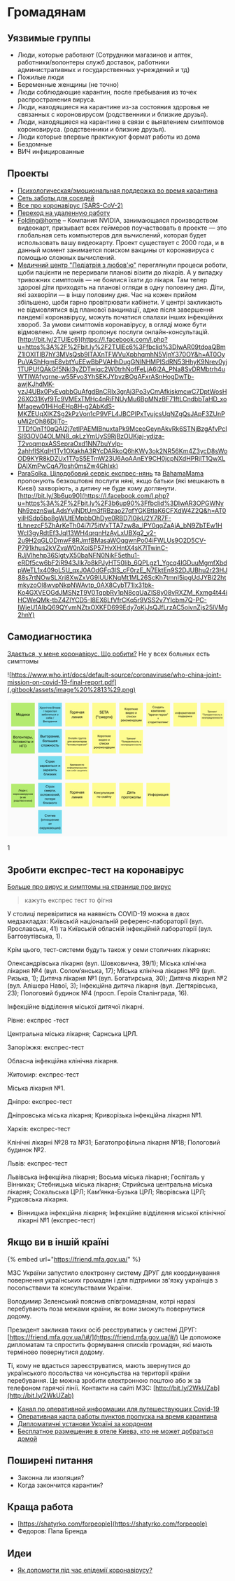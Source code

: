# Громадянам

## Уязвимые группы

* Люди, которые работают \(Сотрудники магазинов и аптек, работники/волонтеры служб доставок, работники административных и государственных учреждений и тд\)
* Пожилые люди
* Беременные женщины \(не точно\)
* Люди соблюдающие карантин, после пребывания из точек распространения вируса.
* Люди, находящиеся на карантине из-за состояния здоровья не связанных с короновирусом \(родственники и близкие друзья\).
* Люди, находящиеся на карантине в связи с выявлением симптомов короновируса. \(родственники и близкие друзья\).
* Люди которые впервые практикуют формат работы из дома
* Бездомные
* ВИЧ инфицированные

## Проекты

* [Психологическая/эмоциональная поддержка во время карантина](proekti/psychological-support/)
* [Сеть заботы для соседей](proekti/dostavka-produktov-i-medikamentov/)
* [Все про коронавірус \(SARS-CoV-2\)](proekti/o-koronaviruse/)
* [Переход на удаленную работу](biznesy.md#sovety-po-udalennoi-rabote)
* [Folding@home](https://github.com/FoldingAtHome/coronavirus) – Компания NVIDIA, занимающаяся производством видеокарт, призывает всех геймеров поучаствовать в проекте  — это глобальная сеть компьютеров для вычислений, которая будет использовать вашу видеокарту. Проект существует с 2000 года, и в данный момент занимается поиском вакцины от коронавируса с помощью сложных вычислений.
* [Медичний центр "Педіатрія з любов'ю"](https://www.facebook.com/pediatrics.with.love/?__tn__=K-R&eid=ARBRztkN4cfwcxYglNyW0h_ncS9CYdNZ7ZDOKkR6OG5NeYe4GqynGdQDoGFEqk9wR612wFiUNUHL_QBV&fref=mentions&__xts__%5B0%5D=68.ARCwJqIFrwjfpWfb8PL1HlrcgIx9pu270nWes7Puou_YsG3OqwqPNcdRu3O1ECqGsabPzJmzpeegqVMFALk55fcLlU_ghTPiXFTZ6t42XckGACvw8SXVvLwEb2N6akKyCfAYj9Ddn6p7r5Gs07PnayivR1Mep62CEAECpmJiW97k9nt3xFrJHleb1wvdYKs02ENZCn_3l5xCQZxepVBlSfz80-KNffIbZkAk1lIDJ3qwmc1xUMop8ppbQ-5h7XXwfFl8XqXnXCTXT6LV6BMVpmcjDk-ccfkNdz7Aq7AR1L5zuFP2pOiwVaPgccSuQHVwar76Q-B_jzLo-beTveJkScQ3CSIW) переглянули процеси роботи, щоби пацієнти не переривали планові візити до лікарів. А у випадку тривожних симптомів — не боялися їхати до лікаря. Там тепер здорові діти приходять на планові огляди в одну половину дня. Діти, які захворіли — в іншу половину дня. Час на кожен прийом збільшено, щоби гарно провітрювати кабінети. У центрі закликають не відмовлятися від планової вакцинації, адже після завершення пандемії коронавірусу, можуть початися спалахи інших інфекційних хвороб. За умови симптомів коронавірусу, в огляді може бути відмовлено. Але центр пропонує послуги онлайн-консультацій. [http://bit.ly/2TUlEc6](https://l.facebook.com/l.php?u=https%3A%2F%2Fbit.ly%2F2TUlEc6%3Ffbclid%3DIwAR09tdoaQBmZ1lOXlTlB7hY3MVsQsb9lTAXnTFWVuXpbhqmhN5VjnY370OY&h=AT0OyPuVAShHgmE8vbtYuEEwBbPVAHhDugGNlNHMPISdRN53HhyK9Nrev0yj1TUPUfQAkGf5NkI3yZDTwiqc2W0trhNofFeLjA6j2A_PNa8SvDRMbtrh4uWTIWAfyqrne-w55Fvo3YhSEKJYbvzBOgAFxrASnHogDwTb-awjKJhdMK-yzJ4UBx0PxEvqbbGuAfgdBnCRIx3grAj3Po3yCmAfkiskmcwC7DptWosH26XO31Kyf9Tc9VMExTMHc4nRiFNUyMu6BpMNzBF71ftLCndbbTaHD_xoMfagew01HiHoEHp8H-g2AbKdS-MKZEUqXIKZSg2kPzVon1cP9VFL4JBCPlPxTyujcsUqNZgQsJApF3ZUnPuMi2rOh86DjiTo-TTDfOnTf0qQAl2j7etIPAEMIBnuxtaPk9MceoGeynAkvRk6STNjBzgAfvPcISl93OV04OLMN8_qkLzYmUyS9RjBzOUKjaj-ydjza-T2voqmpxASSepraOxd1NN7buYvlp-2ahhfISKqIH1Ty1OXakhA3RYcDARkoQ6hKWy3ok2NR56Km4Z3ycD8sWoOD9KYR8kDZUx1T7gS5ETmW23U6AoAAnEY9CH0jcpNXdHPRjlT1QwXLDAlXmPwCqA7Iosh0msZw4GhIxk)
* [ParaSolka. Цілодобовий сервіс експрес-нянь](https://www.facebook.com/ParaSolkaSpace/?__tn__=K-R&eid=ARDjpfXFpkN25msof4nrD-VpYxQOkS9M02ATSxPAXRWBaoGKFgMf0Pj6vGXW2ta7vtBhrlaoGb1023VK&fref=mentions&__xts__%5B0%5D=68.ARCwJqIFrwjfpWfb8PL1HlrcgIx9pu270nWes7Puou_YsG3OqwqPNcdRu3O1ECqGsabPzJmzpeegqVMFALk55fcLlU_ghTPiXFTZ6t42XckGACvw8SXVvLwEb2N6akKyCfAYj9Ddn6p7r5Gs07PnayivR1Mep62CEAECpmJiW97k9nt3xFrJHleb1wvdYKs02ENZCn_3l5xCQZxepVBlSfz80-KNffIbZkAk1lIDJ3qwmc1xUMop8ppbQ-5h7XXwfFl8XqXnXCTXT6LV6BMVpmcjDk-ccfkNdz7Aq7AR1L5zuFP2pOiwVaPgccSuQHVwar76Q-B_jzLo-beTveJkScQ3CSIW) та [BahamaMama](https://www.facebook.com/bahamamamaclub/?__tn__=K-R&eid=ARCiU7VbyHTEmeAZ33suR-ryceUUzV2SnjNsSYwurcQhQmdnrx2Q81hAODKxzbH0V8BMzKvoc4R2InVE&fref=mentions&__xts__%5B0%5D=68.ARCwJqIFrwjfpWfb8PL1HlrcgIx9pu270nWes7Puou_YsG3OqwqPNcdRu3O1ECqGsabPzJmzpeegqVMFALk55fcLlU_ghTPiXFTZ6t42XckGACvw8SXVvLwEb2N6akKyCfAYj9Ddn6p7r5Gs07PnayivR1Mep62CEAECpmJiW97k9nt3xFrJHleb1wvdYKs02ENZCn_3l5xCQZxepVBlSfz80-KNffIbZkAk1lIDJ3qwmc1xUMop8ppbQ-5h7XXwfFl8XqXnXCTXT6LV6BMVpmcjDk-ccfkNdz7Aq7AR1L5zuFP2pOiwVaPgccSuQHVwar76Q-B_jzLo-beTveJkScQ3CSIW) пропонують безкоштовні послуги няні, якщо батьки \(які мешкають в Києві\) захворіють, а дитину не буде кому доглянути. [http://bit.ly/3b6up90](https://l.facebook.com/l.php?u=https%3A%2F%2Fbit.ly%2F3b6up90%3Ffbclid%3DIwAR3OPGWNyNh9zeznSwLAdsYvjNDtUm3fRBzao27qfYGKBtlaK6CFXdW4Z2Q&h=AT0yilHSdp5bo8gWUtEMpbbOhDye0RBD7I0jkU2Y7R7F-tLhnezcF5ZhArKeTh04i7l75itVxTTA7zw8a_lPY0qqZaAjA_bN9ZbTEw1HWcl3gyRdtEf3JqI13WH4qrqnHzAyLxUBXg2_v2-2u9H2qGLODmwF8RJmfBMasaWOqgwnPo04iFWLUs9O2D5CV-P791khus2kVZvaW0nXoiSP57HvXHntX4sK7lTwinC-RJjVlhehp36SlgtyX50baNFN0NikF5ethu1-eRDf5cw6bF2iR943Jlk7o8kPJyHT50Iib_6QPLgz1_Ygcq4IGDuuMgmfXbdpWeTL1x409oL5U_qxJ0AOdGFq3lS_cF0rzE_N7EktEn9S2DJUBhu2r23HJ88s7rtNOwSLXrj8XwZxVG9lUUKNqMt1ML26ScKh7tmnI5ipgUdJYBi22htmkyzoOl8wvpNkpNWAvtp_0AX8CybT71Ix31bk-Ko4GXVEOGdJMSNzT9V0TqpbRy1pN8cgUaZIS8y08vRXZM_Kxmg4t44iHCWeQMk-tbZ4ZlYCD5-I8EX6LfVfrCKq5r9VSS2v7YIcbm7Q-PC-IWjeU1AIbQ69QYvmNZtxOXKFD699Edy7oKjJsQJfLrzAC5oivnZjs25lVMg2hnY)

## Самодиагностика

[Здається, у мене коронавірус. Що робити?](https://www.the-village.com.ua/village/knowledge/health-knowledge/295233-zdaetsya-u-mene-koronavirus-scho-robiti) Не у всех больных есть симптомы

![https://www.who.int/docs/default-source/coronaviruse/who-china-joint-mission-on-covid-19-final-report.pdf](.gitbook/assets/image%20%2813%29.png)

![](.gitbook/assets/image%20%284%29.png)

1

## Зробити експрес-тест на коронавірус

[Больше про вирус и симптомы на странице про вирус ](proekti/o-koronaviruse/)

> кажуть експрес тест то фігня



У столиці перевіритися на наявність COVID-19 можна в двох медзакладах: Київській національній референс-лабораторії \(вул. Ярославська, 41\) та Київській обласній інфекційній лабораторії \(вул. Багговутівська, 1\).

Крім цього, тест-системи будуть також у семи столичних лікарнях:

Олександрівська лікарня \(вул. Шовковична, 39/1\); Міська клінічна лікарня №4 \(вул. Солом’янська, 17\); Міська клінічна лікарня №9 \(вул. Ризька, 1\); Дитяча лікарня №1 \(вул. Богатирська, 30\); Дитяча лікарня №2 \(вул. Алішера Навої, 3\); Інфекційна дитяча лікарня \(вул. Дегтярівська, 23\); Пологовий будинок №4 \(просп. Героїв Сталінграда, 16\).

Інфекційне відділення міської дитячої лікарні.

Рівне: експрес -тест

Центральна міська лікарня; Сарнська ЦРЛ.

Запоріжжя: експрес-тест

Обласна інфекційна клінічна лікарня.

Житомир: експрес-тест

Міська лікарня №1.

Дніпро: експрес-тест

Дніпровська міська лікарня; Криворізька інфекційна лікарня №1.

Харків: експрес-тест

Клінічні лікарні №28 та №31; Багатопрофільна лікарня №18; Пологовий будинок №2.

Львів: експрес-тест

Львівська інфекційна лікарня; Восьма міська лікарня; Госпіталь у Вінниках; Стебницька міська лікарня; Стрийська центральна міська лікарня; Сокальська ЦРЛ; Кам’янка-Бузька ЦРЛ; Яворівська ЦРЛ; Рудковська лікарня.

*  Вінницька інфекційна лікарня; Інфекційне відділення міської клінічної лікарні №1 \(експрес-тест\)

## 

## Якщо ви в іншій країні

{% embed url="https://friend.mfa.gov.ua/" %}

МЗС України запустило електронну систему ДРУГ для координування повернення українських громадян і для підтримки зв'язку українців з посольствами та консульствами України.

Володимир Зеленський пояснив співгромадянам, котрі наразі перебувають поза межами країни, як вони зможуть повернутися додому.

Президент закликав таких осіб реєструватись у системі ДРУГ: [https://friend.mfa.gov.ua/\#/](https://friend.mfa.gov.ua/#/) Це допоможе дипломатам та спростить формування списків громадян, які мають терміново повернутися додому.

Ті, кому не вдасться зареєструватися, мають звернутися до українського посольства чи консульства на території країни перебування. Це можна зробити електронною поштою або ж за телефоном гарячої лінії. Контакти на сайті МЗС: [http://bit.ly/2WkUZab](http://bit.ly/2WkUZab)

* [Канал по оперативной информации для путешествующих Covid-19 ](https://t.me/joinchat/AAAAAEoPRrKGWjWkyHiMJA)
* [Оперативная карта работы пунктов пропуска на время карантина](http://www.customs.gov.ua/?p=533)
* [Дипломатичні установи Україні за кордоном](https://mfa.gov.ua/diplomatichni-ustanovi/inozemni-diplomatichni-ustanovi-v-ukrayini)
* [Бесплатное размещение в отеле Киева, кто не может добраться домой](https://www.facebook.com/100000536869364/posts/3290004491027414/?d=n)

## Поширені питання

* Законна ли изоляция?
* Когда закончится карантин?

## Краща работа

* [https://shatyrko.com/forpeople](https://shatyrko.com/forpeople)
* Федоров: Папа Бренда

## Идеи

* [Як допомогти під час епідемії коронавірусу?](https://volunteer.country/covid_diy)

